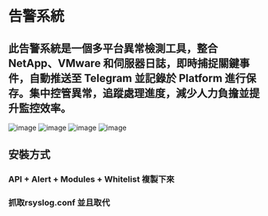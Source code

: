 # 告警系統

## 此告警系統是一個多平台異常檢測工具，整合 NetApp、VMware 和伺服器日誌，即時捕捉關鍵事件，自動推送至 Telegram 並記錄於 Platform 進行保存。集中控管異常，追蹤處理進度，減少人力負擔並提升監控效率。
![image](https://github.com/user-attachments/assets/6e09c42b-e07f-4d53-b78e-63a1bdcadf5d)
![image](https://github.com/user-attachments/assets/2d221f0e-47c0-4aab-8b9d-885c6acec56c)
![image](https://github.com/user-attachments/assets/363ba4e6-30e3-4d0d-ada3-a7859f9e5611)
![image](https://github.com/user-attachments/assets/cf054413-32ea-437e-b34e-a3b628f236a2)

## 安裝方式
### API + Alert + Modules + Whitelist 複製下來
### 抓取rsyslog.conf 並且取代
